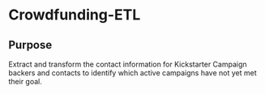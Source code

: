 # Crowdfunding-ETL

## Purpose
Extract and transform the contact information for Kickstarter Campaign backers and contacts to identify which active campaigns have not yet met their goal.